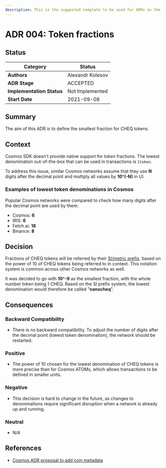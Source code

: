 ```yaml
---
description: This is the suggested template to be used for ADRs on the cheqd-node project.
---
```


# ADR 004: Token fractions

## Status

| Category                  | Status           |
| ------------------------- | ---------------- |
| **Authors**               | Alexandr Kolesov |
| **ADR Stage**             | ACCEPTED         |
| **Implementation Status** | Not Implemented  |
| **Start Date**            | 2021-09-08       |

## Summary

The aim of this ADR is to define the smallest fraction for CHEQ tokens.

## Context

Cosmos SDK doesn't provide native support for token fractions. The lowest denomination out-of-the-box that can be used in transactions is `1token`.

To address this issue, similar Cosmos networks assume that they use **N** digits after the decimal point and multiply all values by **10^(-N)** in UI.

### Examples of lowest token denominations in Cosmos

Popular Cosmos networks were compared to check how many digits after the decimal point are used by them:

* Cosmos: **6**
* IRIS: **6**
* Fetch.ai: **18**
* Binance: **8**

## Decision

Fractions of CHEQ tokens will be referred by their [SI/metric prefix](https://en.wikipedia.org/wiki/Metric\_prefix#List\_of\_SI\_prefixes), based on the power of 10 of CHEQ tokens being referred to in context. This notation system is common across other Cosmos networks as well.

It was decided to go with **10^-9** as the smallest fraction, with the whole number token being 1 CHEQ. Based on the SI prefix system, the lowest denomination would therefore be called "**nanocheq**".

## Consequences

### Backward Compatibility

* There is no backward compatibility. To adjust the number of digits after the decimal point (lowest token denomination), the network should be restarted.

### Positive

* The power of 10 chosen for the lowest denomination of CHEQ tokens is more precise than for Cosmos ATOMs, which allows transactions to be defined in smaller units.

### Negative

* This decision is hard to change in the future, as changes to denominations require significant disruption when a network is already up and running.

### Neutral

* N/A

## References

* [Cosmos ADR proposal to add coin metadata](https://docs.cosmos.network/master/architecture/adr-024-coin-metadata.html)
